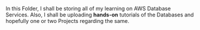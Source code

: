 In this Folder, I shall be storing all of my learning on AWS Database Services.
Also, I shall be uploading <b>hands-on</b> tutorials of the Databases and hopefully one or two Projects regarding the same.
